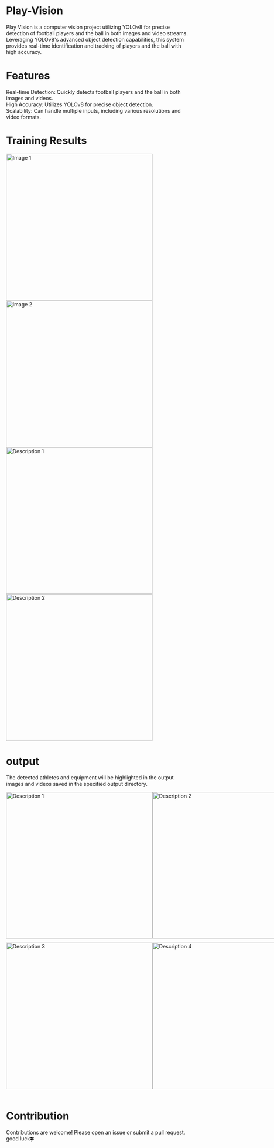 # Play-Vision
Play Vision is a computer vision project utilizing YOLOv8 for precise detection of football players and the ball in both images and video streams. Leveraging YOLOv8's advanced object detection capabilities, this system provides real-time identification and tracking of players and the ball with high accuracy.
<br>
 # Features<br>
Real-time Detection: Quickly detects football players and the ball in both images and videos.<br>
High Accuracy: Utilizes YOLOv8 for precise object detection.<br>
Scalability: Can handle multiple inputs, including various resolutions and video formats.<br>

# Training Results <br>
<div style="display: flex; justify-content: space-between; flex-wrap: wrap;">
  <img src="https://drive.google.com/uc?export=view&id=1068My8GY6SDHONiR2RzntpdAvn20MVpw" alt="Image 1" width="400"/>
  <img src="https://drive.google.com/uc?export=view&id=1-p9ILTu3x-rCBScJlhggGoPDd2wZbC2o" alt="Image 2" width="400"/>
  <img src="https://drive.google.com/uc?export=view&id=1-jmDP2Ghu2UevcfD_RrzFDwq6k_M0IMD" alt="Description 1" width="400"/>
  <img src="https://drive.google.com/uc?export=view&id=1-rlGN1qkcjn0XG8GQvG0_9MeHLwBhpEK" alt="Description 2" width="400"/>
</div>


# output <br>
The detected athletes and equipment will be highlighted in the output images and videos saved in the specified output directory.<br>
<div style="display: flex; justify-content: space-between;">
  <img src="https://drive.google.com/uc?export=view&id=10RQTnftwogRcmvjN6KswHmBE0eDzOvkI" alt="Description 1" width="400"/>
  <img src="https://drive.google.com/uc?export=view&id=1-y0cqRLs1KBVh3FCUa65z7-akF25shez" alt="Description 2" width="400"/>
</div>

<div style="display: flex; justify-content: space-between; margin-top: 10px;">
  <img src="https://drive.google.com/uc?export=view&id=10TAr2SWchisA1l2CQaAMjSBtb9mkERi6" alt="Description 3" width="400"/>
  <img src="https://drive.google.com/uc?export=view&id=1-ldz67UxYK-iruqe60Axsisr6TtrHfV7" alt="Description 4" width="400"/>
</div>
<br>

# Contribution <br>
Contributions are welcome! Please open an issue or submit a pull request.<br>
good luck🍀


